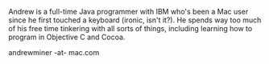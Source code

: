 Andrew is a full-time Java programmer with IBM who's been a Mac user since he first touched a keyboard (ironic, isn't it?).  He spends way too much of his free time tinkering with all sorts of things, including learning how to program in Objective C and Cocoa.

andrewminer -at- mac.com